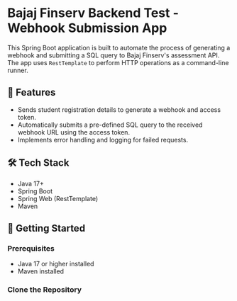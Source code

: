 # Bajaj Finserv Backend Test - Webhook Submission App

This Spring Boot application is built to automate the process of generating a webhook and submitting a SQL query to Bajaj Finserv's assessment API. The app uses `RestTemplate` to perform HTTP operations as a command-line runner.

## 📌 Features

- Sends student registration details to generate a webhook and access token.
- Automatically submits a pre-defined SQL query to the received webhook URL using the access token.
- Implements error handling and logging for failed requests.

## 🛠️ Tech Stack

- Java 17+
- Spring Boot
- Spring Web (RestTemplate)
- Maven

## 🚀 Getting Started

### Prerequisites

- Java 17 or higher installed
- Maven installed

### Clone the Repository

```bash

